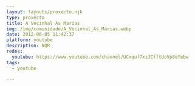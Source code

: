 ```yaml
---
layout: layouts/proxecto.njk
type: proxecto
title: A Vecinhal As Marías
img: /img/comunidade/A_Vecinhal_As_Marias.webp
date: 2012-06-05 11:42:37
platform: youtube
description: N﻿QR
redes:
  youtube: https://www.youtube.com/channel/UCxquf7xzJCfftUoVp8eYebw
tags:
  - youtube

---
```

